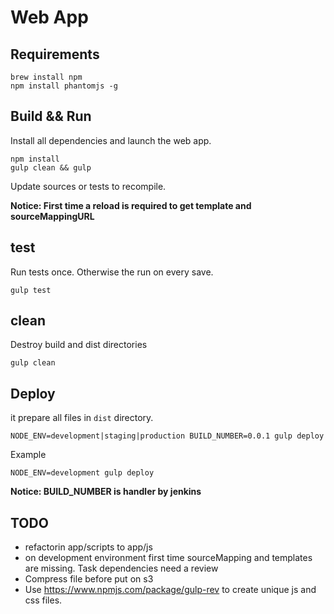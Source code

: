 # Web App 

## Requirements
    brew install npm
    npm install phantomjs -g

## Build && Run
Install all dependencies and launch the web app. 

    npm install
    gulp clean && gulp 

Update sources or tests to recompile. 

**Notice: First time a reload is required to get template and sourceMappingURL**

## test 
Run tests once. Otherwise the run on every save.

    gulp test

## clean 
Destroy build and dist directories

    gulp clean

## Deploy
it prepare all files in `dist` directory. 

    NODE_ENV=development|staging|production BUILD_NUMBER=0.0.1 gulp deploy

Example

    NODE_ENV=development gulp deploy
    
**Notice: BUILD_NUMBER is handler by jenkins**

## TODO
- refactorin app/scripts to app/js
- on development environment first time sourceMapping and templates are missing. Task dependencies need a review 
- Compress file before put on s3
- Use https://www.npmjs.com/package/gulp-rev to create unique js and css files.
